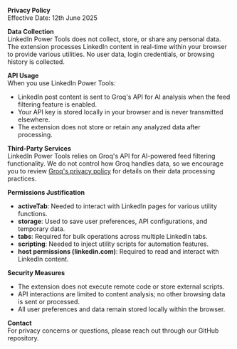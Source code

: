 **Privacy Policy**  
Effective Date: 12th June 2025  

**Data Collection**  
LinkedIn Power Tools does not collect, store, or share any personal data. The extension processes LinkedIn content in real-time within your browser to provide various utilities. No user data, login credentials, or browsing history is collected.  

**API Usage**  
When you use LinkedIn Power Tools:  
- LinkedIn post content is sent to Groq's API for AI analysis when the feed filtering feature is enabled.  
- Your API key is stored locally in your browser and is never transmitted elsewhere.  
- The extension does not store or retain any analyzed data after processing.  

**Third-Party Services**  
LinkedIn Power Tools relies on Groq's API for AI-powered feed filtering functionality. We do not control how Groq handles data, so we encourage you to review [Groq's privacy policy](https://groq.com/privacy-policy/) for details on their data processing practices.  

**Permissions Justification**  
- **activeTab**: Needed to interact with LinkedIn pages for various utility functions.  
- **storage**: Used to save user preferences, API configurations, and temporary data.  
- **tabs**: Required for bulk operations across multiple LinkedIn tabs.  
- **scripting**: Needed to inject utility scripts for automation features.  
- **host permissions (linkedin.com)**: Required to read and interact with LinkedIn content.  

**Security Measures**  
- The extension does not execute remote code or store external scripts.  
- API interactions are limited to content analysis; no other browsing data is sent or processed.  
- All user preferences and data remain stored locally within the browser.  

**Contact**  
For privacy concerns or questions, please reach out through our GitHub repository.